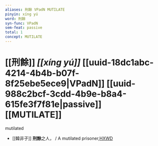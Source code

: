 ```yaml
---
aliases: 刑餘 VPadN MUTILATE
pinyin: xíng yú
word: 刑餘
syn-func: VPadN
sem-feat: passive
total: 1
concept: MUTILATE 
---
```

# [[刑餘]] *[[xíng yú]]*  [[uuid-18dc1abc-4214-4b4b-b07f-8f25ebe5ece9|VPadN]] [[uuid-988c2bcf-3cdd-4b9e-b8a4-615fe3f7f81e|passive]] [[MUTILATE]]
mutilated
 - [[韓非子]] **刑餘**之人， / A mutilated prisoner,[HXWD](https://hxwd.org/textview.html?location=KR3c0005_tls_031-43a.11)